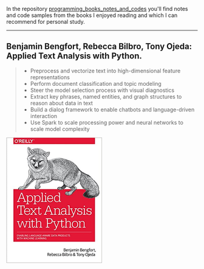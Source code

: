 In the repository [programming_books_notes_and_codes](https://github.com/olegzinkevich/programming_books_reviews_and_codes) you'll find notes and code samples from the books I enjoyed reading and which I can recommend for personal study.

---

## Benjamin Bengfort, Rebecca Bilbro, Tony Ojeda: Applied Text Analysis with Python.
> - Preprocess and vectorize text into high-dimensional feature representations
> - Perform document classification and topic modeling
> - Steer the model selection process with visual diagnostics
> - Extract key phrases, named entities, and graph structures to reason about data in text
> - Build a dialog framework to enable chatbots and language-driven interaction
> - Use Spark to scale processing power and neural networks to scale model complexity

<img src="bergfort_text_analysis.jpg" width="50%" height="50%">
